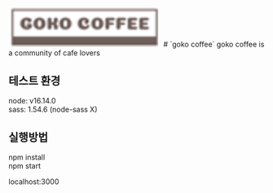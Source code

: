 <img src="./images/goko_logo.png" alt="drawing" width="300"/>  
# `goko coffee`
goko coffee is a community of cafe lovers  

## 테스트 환경
node: v16.14.0  
sass: 1.54.6 (node-sass X)  


## 실행방법
npm install  
npm start  

localhost:3000  
